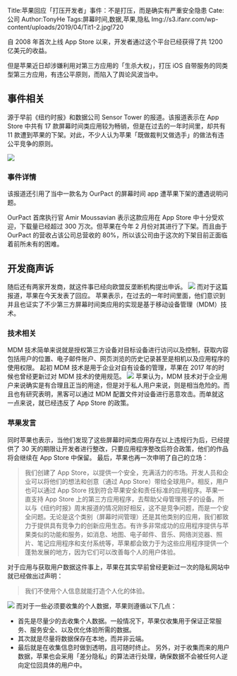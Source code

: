 Title:苹果回应「打压开发者」事件：不是打压，而是确实有严重安全隐患
Cate:公司
Author:TonyHe
Tags:屏幕时间,数据,苹果,隐私
Img://s3.ifanr.com/wp-content/uploads/2019/04/Tit1-2.jpg!720

自 2008 年首次上线 App Store 以来，开发者通过这个平台已经获得了共 1200 亿美元的收益。

但是苹果近日却涉嫌利用对第三方应用的「生杀大权」，打压 iOS 自带服务的同类型第三方应用，有违公平原则，而陷入了舆论风波当中。

## 事件相关
源于早前《纽约时报》和数据公司 Sensor Tower 的报道。该报道表示在 App Store 中共有 17 款屏幕时间类应用较为畅销，但是在过去的一年时间里，却共有 11 款遭到苹果的下架。对此，不少人认为苹果「既做裁判又做选手」的做法有违公平竞争的原则。

![](https://s3.ifanr.com/wp-content/uploads/2019/04/app_stores_list_2018_featured-1.jpg!720)

### 事件详情
该报道还引用了当中一款名为 OurPact 的屏幕时间 app 遭苹果下架的遭遇说明问题。

OurPact 首席执行官 Amir Moussavian 表示这款应用在 App Store 中十分受欢迎，下载量已经超过 300 万次。但苹果在今年 2 月份对其进行了下架。而且由于 OurPact 的营收占该公司总营收的 80%，所以该公司由于这次的下架目前正面临着前所未有的困难。

## 开发商声诉
随后还有两家开发商，就这件事已经向欧盟反垄断机构提出申诉。
![](https://s3.ifanr.com/wp-content/uploads/2019/04/screen-time.jpg!720)
而对于这篇报道，苹果在今天发表了回应。
苹果表示，在过去的一年时间里面，他们意识到并且也证实了不少第三方屏幕时间类应用的实现是基于移动设备管理（MDM）技术。

### 技术相关
MDM 技术简单来说就是授权第三方设备对目标设备进行访问以及控制，获取内容包括用户的位置、电子邮件账户、网页浏览的历史记录甚至是相机以及应用程序的使用权限。
起初 MDM 技术是用于企业对自有设备的管理，苹果在 2017 年的时候也曾经更新过对 MDM 技术的使用规范。
![](https://s3.ifanr.com/wp-content/uploads/2019/04/Tit1-2.jpg!720)
苹果认为，MDM 技术对于企业用户来说确实是有合理且正当的用途，但是对于私人用户来说，则是相当危险的。而且也有研究表明，黑客可以通过 MDM 配置文件对设备进行恶意攻击。而单就这一点来说，就已经违反了 App Store 的政策。

### 苹果发言
同时苹果也表示，当他们发现了这些屏幕时间类应用存在以上违规行为后，已经提供了 30 天的期限让开发者进行整改，只要应用程序整改后符合政策，他们的作品将会继续在 App Store 中保留。
最后，苹果也再一次申明了自己的立场：

> 我们创建了 App Store，以提供一个安全，充满活力的市场。开发人员和企业可以将他们的想法和创意（通过 App Store）带给全球用户。相反，用户也可以通过 App Store 找到符合苹果安全和责任标准的应用程序。苹果一直支持 App Store 上的第三方应用程序，去帮助父母管理孩子的设备。所以与《纽约时报》周末报道的情况刚好相反，这不是竞争问题，而是一个安全问题。无论是这个类别（屏幕时间管理）还是其他类别的应用，我们都致力于提供具有竞争力的创新应用生态。有许多非常成功的应用程序提供与苹果类似的功能和服务，如消息、地图、电子邮件、音乐、网络浏览器、照片、笔记应用程序和支付系统等，苹果都会致力于为这些应用程序提供一个蓬勃发展的地方，因为它们可以改善每个人的用户体验。

对于应用与获取用户数据这件事上，苹果在其实早前曾经更新过一次的隐私网站中就已经做出过声明：

> 我们不使用个人信息就能打造个人化的体验。

![](https://s3.ifanr.com/wp-content/uploads/2019/04/1-3.jpeg!720)
而对于一些必须要收集的个人数据，苹果则遵循以下几点：
+ 首先是尽量少的去收集个人数据。一般情况下，苹果仅收集用于保证正常服务、服务安全、以及优化体验所需的数据。
+ 其次就是尽量将数据保存在本地，而并非云端。
+ 最后就是在收集信息时做到透明，且可随时终止。
另外，对于收集而来的用户数据，苹果也会采用「差分隐私」的算法进行处理，确保数据不会被任何人逆向定位回具体的用户中。